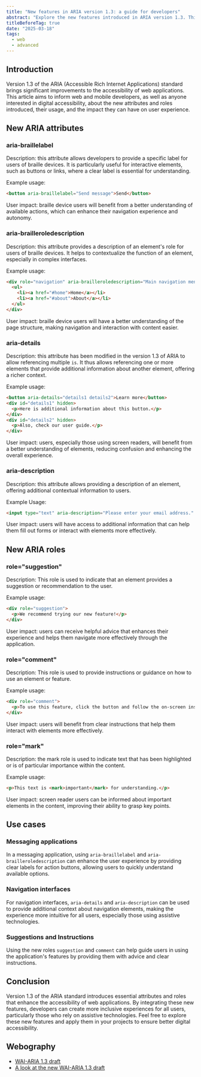 ```yaml
---
title: "New features in ARIA version 1.3: a guide for developers"
abstract: "Explore the new features introduced in ARIA version 1.3. This article provides practical examples and explains how these enhancements improve web application accessibility for all users."
titleBeforeTag: true
date: "2025-03-18"
tags:
  - web
  - advanced
---
```


## Introduction
Version 1.3 of the <abbr>ARIA</abbr> (Accessible Rich Internet Applications) standard brings significant improvements to the accessibility of web applications. This article aims to inform web and mobile developers, as well as anyone interested in digital accessibility, about the new attributes and roles introduced, their usage, and the impact they can have on user experience.

## New ARIA attributes

### aria-braillelabel

Description: this attribute allows developers to provide a specific label for users of braille devices. It is particularly useful for interactive elements, such as buttons or links, where a clear label is essential for understanding.

Example usage:

```html
<button aria-braillelabel="Send message">Send</button>
```

User impact: braille device users will benefit from a better understanding of available actions, which can enhance their navigation experience and autonomy.

### aria-brailleroledescription

Description: this attribute provides a description of an element's role for users of braille devices. It helps to contextualize the function of an element, especially in complex interfaces.

Example usage:

```html
<div role="navigation" aria-brailleroledescription="Main navigation menu">
  <ul>
    <li><a href="#home">Home</a></li>
    <li><a href="#about">About</a></li>
  </ul>
</div>
```

User impact: braille device users will have a better understanding of the page structure, making navigation and interaction with content easier.

### aria-details

Description: this attribute has been modified in the version 1.3 of <abbr>ARIA</abbr> to allow referencing multiple <code>is</code>. It thus allows referencing one or more elements that provide additional information about another element, offering a richer context.

Example usage:

```html
<button aria-details="details1 details2">Learn more</button>
<div id="details1" hidden>
  <p>Here is additional information about this button.</p>
</div>
<div id="details2" hidden>
  <p>Also, check our user guide.</p>
</div>
```

User impact: users, especially those using screen readers, will benefit from a better understanding of elements, reducing confusion and enhancing the overall experience.

### aria-description

Description: this attribute allows providing a description of an element, offering additional contextual information to users.

Example Usage:

```html
<input type="text" aria-description="Please enter your email address." />
```

User impact: users will have access to additional information that can help them fill out forms or interact with elements more effectively.

## New ARIA roles

### role="suggestion"

Description: This role is used to indicate that an element provides a suggestion or recommendation to the user.

Example usage:

```html
<div role="suggestion">
  <p>We recommend trying our new feature!</p>
</div>
```

User impact: users can receive helpful advice that enhances their experience and helps them navigate more effectively through the application.

### role="comment"

Description: This role is used to provide instructions or guidance on how to use an element or feature.

Example usage:

```html
<div role="comment">
  <p>To use this feature, click the button and follow the on-screen instructions.</p>
</div>
```

User impact: users will benefit from clear instructions that help them interact with elements more effectively.

### role="mark"

Description: the mark role is used to indicate text that has been highlighted or is of particular importance within the content.

Example usage:

```html
<p>This text is <mark>important</mark> for understanding.</p>
```

User impact: screen reader users can be informed about important elements in the content, improving their ability to grasp key points.

## Use cases

### Messaging applications
In a messaging application, using <code>aria-braillelabel</code> and <code>aria-brailleroledescription</code> can enhance the user experience by providing clear labels for action buttons, allowing users to quickly understand available options.

### Navigation interfaces
For navigation interfaces, <code>aria-details</code> and <code>aria-description</code> can be used to provide additional context about navigation elements, making the experience more intuitive for all users, especially those using assistive technologies.

### Suggestions and Instructions
Using the new roles <code>suggestion</code> and <code>comment</code> can help guide users in using the application's features by providing them with advice and clear instructions.

## Conclusion
Version 1.3 of the <abbr>ARIA</abbr> standard introduces essential attributes and roles that enhance the accessibility of web applications. By integrating these new features, developers can create more inclusive experiences for all users, particularly those who rely on assistive technologies. Feel free to explore these new features and apply them in your projects to ensure better digital accessibility.

## Webography
<ul>
  <li><a href="https://w3c.github.io/aria/">WAI-ARIA 1.3 draft</a></li>
  <li><a href="https://www.craigabbott.co.uk/blog/a-look-at-the-new-wai-aria-1-3-draft/">A look at the new WAI-ARIA 1.3 draft</a></li>
</ul>
